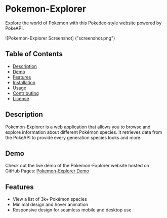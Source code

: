 # Pokemon-Explorer

Explore the world of Pokémon with this Pokedex-style website powered by PokeAPI.

![Pokemon-Explorer Screenshot]
("screenshot.png")

## Table of Contents
- [Description](#description)
- [Demo](#demo)
- [Features](#features)
- [Installation](#installation)
- [Usage](#usage)
- [Contributing](#contributing)
- [License](#license)

## Description
Pokemon-Explorer is a web application that allows you to browse and explore information about different Pokémon species. It retrieves data from the PokeAPI to provide every generation species looks and more.

## Demo
Check out the live demo of the Pokemon-Explorer website hosted on GitHub Pages: [Pokemon-Explorer Demo](https://saahiyo.github.io/Pokemon-Explorer)

## Features
- View a list of 3k+ Pokémon species
- Minimal design and hover animation 
- Responsive design for seamless mobile and desktop use
 

